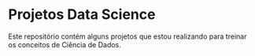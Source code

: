 # Projetos Data Science

Este repositório contém alguns projetos que estou realizando para treinar os conceitos de Ciência  de Dados.
